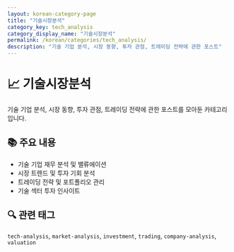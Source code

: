 ```yaml
---
layout: korean-category-page
title: "기술시장분석"
category_key: tech_analysis
category_display_name: "기술시장분석"
permalink: /korean/categories/tech_analysis/
description: "기술 기업 분석, 시장 동향, 투자 관점, 트레이딩 전략에 관한 포스트"
---
```


# 📈 기술시장분석

기술 기업 분석, 시장 동향, 투자 관점, 트레이딩 전략에 관한 포스트를 모아둔 카테고리입니다.

## 📚 주요 내용
- 기술 기업 재무 분석 및 밸류에이션
- 시장 트렌드 및 투자 기회 분석
- 트레이딩 전략 및 포트폴리오 관리
- 기술 섹터 투자 인사이트

## 🔍 관련 태그
`tech-analysis`, `market-analysis`, `investment`, `trading`, `company-analysis`, `valuation`
